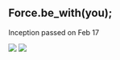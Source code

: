 ## Force.be_with(you);

Inception passed on Feb 17

![](https://i.imgur.com/w2XPjaZ.png)
![](https://i.imgur.com/MzNYx2n.png)


